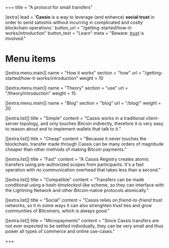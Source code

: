 +++
title = "A protocol for small transfers"

[extra]
lead = '<b>Cassis</b> is a way to leverage (and enhance) <b>social trust</b> in order to send satoshis without incurring in complicated and costly blockchain operations.'
button_url = "/getting-started/how-it-works/introduction"
button_text = "Learn"
meta = "Beware: <i><a target=_blank href=https://trustisascalingsolution.com/>trust</a></i> is involved."

# Menu items
[[extra.menu.main]]
name = "How it works"
section = "how"
url = "/getting-started/how-it-works/introduction"
weight = 10

[[extra.menu.main]]
name = "Theory"
section = "use"
url = "/theory/introduction"
weight = 15

[[extra.menu.main]]
name = "Blog"
section = "blog"
url = "/blog/"
weight = 20

[[extra.list]]
title = "Simple"
content = "Cassis works in a traditional client-server topology, and only touches Bitcoin indirectly, therefore it is very easy to reason about and to implement wallets that talk to it."

[[extra.list]]
title = "Cheap"
content = "Because it never touches the blockchain, transfer made through Cassis can be many orders of magnitude cheaper than other methods of making Bitcoin payments."

[[extra.list]]
title = "Fast"
content = "A Cassis Registry creates atomic transfers using pre-authorized scopes from participants. It's a fast operation with no communication overhead that takes less than a second."

[[extra.list]]
title = "Compatible"
content = "Transfers can be made conditional using a <i>hash-timelocked</i>-like scheme, so they can interface with the Lightning Network and other Bitcoin-native protocols atomically."

[[extra.list]]
title = "Social"
content = "Cassis relies on <i>friend-to-friend</i> trust networks, so it in some ways it can also strenghten trust ties and grow communities of Bitcoiners, which is always good."

[[extra.list]]
title = "Micropayments"
content = "Since Cassis transfers are not ever expected to be settled individually, they can be very small and thus power all types of commerce and online use-cases."

+++
